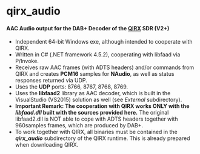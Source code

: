 # qirx_audio
#### AAC Audio output for the DAB+ Decoder of the [QIRX](https://softsyst.com/qirx) SDR (V2+)  
- Independent 64-bit Windows exe, although intended to cooperate with QIRX.
- Written in C# (.NET framework 4.5.2), cooperating with libfaad via P/Invoke.
- Receives raw AAC frames (with ADTS headers) and/or commands from QIRX and creates **PCM16** samples for **NAudio**, as well as status responses returned via UDP.  
- Uses the **UDP** ports: 8766, 8767, 8768, 8769.
- Uses the **libfaad2** library as AAC decoder, which is built in the VisualStudio (VS2015) solution as well (see _External_ subdirectory).  
- **Important Remark:
The cooperation with QIRX works ONLY with the _libfaad.dll_ built with the sources provided here.** The original libfaad2.dll is NOT able to cope with ADTS headers together with 960samples frames, which are produced by DAB+. 
- To work together with QIRX, all binaries must be contained in the **_qirx_audio_** subdirectory of the QIRX runtime. This is already prepared when downloading QIRX.
